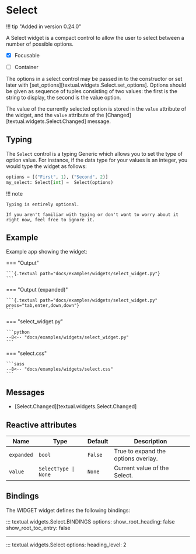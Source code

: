 # Select

!!! tip "Added in version 0.24.0"

A Select widget is a compact control to allow the user to select between a number of possible options.


- [X] Focusable
- [ ] Container


The options in a select control may be passed in to the constructor or set later with [set_options][textual.widgets.Select.set_options].
Options should be given as sequence of tuples consisting of two values: the first is the string to display, the second is the value option.

The value of the currently selected option is stored in the `value` attribute of the widget, and the `value` attribute of the [Changed][textual.widgets.Select.Changed] message.


## Typing

The `Select` control is a typing Generic which allows you to set the type of option value.
For instance, if the data type for your values is an integer, you would type the widget as follows:

```python
options = [("First", 1), ("Second", 2)]
my_select: Select[int] =  Select(options)
```

!!! note

    Typing is entirely optional.

    If you aren't familiar with typing or don't want to worry about it right now, feel free to ignore it.

## Example

Example app showing the widget:

=== "Output"

    ```{.textual path="docs/examples/widgets/select_widget.py"}
    ```

=== "Output (expanded)"

    ```{.textual path="docs/examples/widgets/select_widget.py" press="tab,enter,down,down"}
    ```


=== "select_widget.py"

    ```python
    --8<-- "docs/examples/widgets/select_widget.py"
    ```

=== "select.css"

    ```sass
    --8<-- "docs/examples/widgets/select.css"
    ```

## Messages

-  [Select.Changed][textual.widgets.Select.Changed]


## Reactive attributes


| Name       | Type                 | Default | Description                         |
| ---------- | -------------------- | ------- | ----------------------------------- |
| `expanded` | `bool`               | `False` | True to expand the options overlay. |
| `value`    | `SelectType \| None` | `None`  | Current value of the Select.        |


## Bindings

The WIDGET widget defines the following bindings:

::: textual.widgets.Select.BINDINGS
    options:
      show_root_heading: false
      show_root_toc_entry: false


---


::: textual.widgets.Select
    options:
      heading_level: 2
